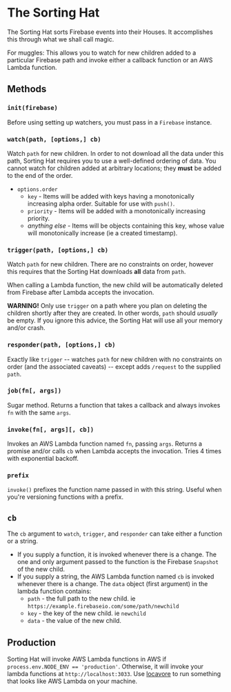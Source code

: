 The Sorting Hat
===============

The Sorting Hat sorts Firebase events into their Houses.  It accomplishes this through what we shall call magic.

For muggles: This allows you to watch for new children added to a particular Firebase path and invoke either a callback function or an AWS Lambda function.

Methods
-------

### `init(firebase)`
Before using setting up watchers, you must pass in a `Firebase` instance.

### `watch(path, [options,] cb)`
Watch `path` for new children.  In order to not download all the data under this path, Sorting Hat requires you to use a well-defined ordering of data.  You cannot watch for children added at arbitrary locations; they **must** be added to the end of the order.

- `options.order`
  - `key` - Items will be added with keys having a monotonically increasing alpha order.  Suitable for use with `push()`.
  - `priority` - Items will be added with a monotonically increasing priority.
  - *anything else* - Items will be objects containing this key, whose value will monotonically increase (ie a created timestamp).

### `trigger(path, [options,] cb)`
Watch `path` for new children.  There are no constraints on order, however this requires that the Sorting Hat downloads **all** data from `path`.

When calling a Lambda function, the new child will be automatically deleted from Firebase after Lambda accepts the invocation.

**WARNING!** Only use `trigger` on a path where you plan on deleting the children shortly after they are created.  In other words, `path` should *usually* be empty.  If you ignore this advice, the Sorting Hat will use all your memory and/or crash.

### `responder(path, [options,] cb)`
Exactly like `trigger` -- watches `path` for new children with no constraints on order (and the associated caveats) -- except adds `/request` to the supplied `path`.

### `job(fn[, args])`
Sugar method.  Returns a function that takes a callback and always invokes `fn` with the same `args`.

### `invoke(fn[, args][, cb])`
Invokes an AWS Lambda function named `fn`, passing `args`.  Returns a promise and/or calls `cb` when Lambda accepts the invocation.  Tries 4 times with exponential backoff.

### `prefix`

`invoke()` prefixes the function name passed in with this string.  Useful when you're versioning functions with a prefix.

`cb`
----

The `cb` argument to `watch`, `trigger`, and `responder` can take either a function or a string.

- If you supply a function, it is invoked whenever there is a change.  The one and only argument passed to the function is the Firebase `Snapshot` of the new child.
- If you supply a string, the AWS Lambda function named `cb` is invoked whenever there is a change.  The `data` object (first argument) in the lambda function contains:
  - `path` - the full path to the new child.  ie `https://example.firebaseio.com/some/path/newchild`
  - `key` - the key of the new child.  ie `newchild`
  - `data` - the value of the new child.

Production
----------

Sorting Hat will invoke AWS Lambda functions in AWS if `process.env.NODE_ENV == 'production'`.  Otherwise, it will invoke your lambda functions at `http://localhost:3033`.  Use [locavore](https://www.npmjs.com/package/locavore) to run something that looks like AWS Lambda on your machine.